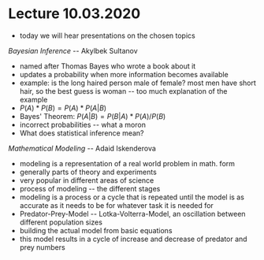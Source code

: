 # Lecture 10.03.2020

- today we will hear presentations on the chosen topics

_Bayesian Inference_ -- Akylbek Sultanov

- named after Thomas Bayes who wrote a book about it
- updates a probability when more information becomes available
- example: is the long haired person male of female? most men have short hair,
so the best guess is woman -- too much explanation of the example
- $P(A) * P(B) = P(A) * P(A|B)$
- Bayes' Theorem: $P(A|B) = P(B|A) * P(A) / P(B)$
- incorrect probabilities -- what a moron
- What does statistical inference mean?
 
_Mathematical Modeling_ -- Adaid Iskenderova

- modeling is a representation of a real world problem in math. form
- generally parts of theory and experiments
- very popular in different areas of science
- process of modeling -- the different stages
- modeling is a process or a cycle that is repeated until the model is as
accurate as it needs to be for whatever task it is needed for 
- Predator-Prey-Model -- Lotka-Volterra-Model, an oscillation between different
population sizes
- building the actual model from basic equations
- this model results in a cycle of increase and decrease of predator and prey
numbers
